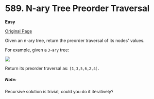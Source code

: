 # 589. N-ary Tree Preorder Traversal

**Easy**

[Original Page](https://leetcode.com/problems/n-ary-tree-preorder-traversal/)

Given an n-ary tree, return the preorder traversal of its nodes' values.

For example, given a `3-ary` tree:

![](https://assets.leetcode.com/uploads/2018/10/12/narytreeexample.png)

Return its preorder traversal as: `[1,3,5,6,2,4]`.

##### Note:
Recursive solution is trivial, could you do it iteratively?